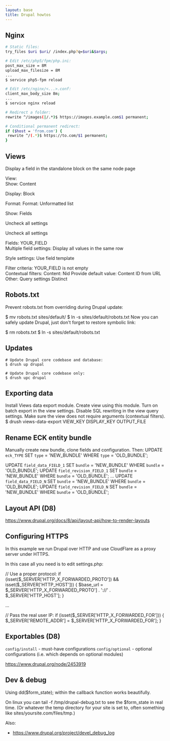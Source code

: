 ```yaml
---
layout: base
title: Drupal howtos
---
```


## Nginx
```sh
# Static files:
try_files $uri $uri/ /index.php?q=$uri&$args;

# Edit /etc/php5/fpm/php.ini:
post_max_size = 8M
upload_max_filesize = 8M
...
$ service php5-fpm reload

# Edit /etc/nginx/<...>.conf:
client_max_body_size 8m;
...
$ service nginx reload

# Redirect a folder:
rewrite ^/images(|/.*)$ https://images.example.com$1 permanent;

# Conditional permanent redirect:
if ($host = 'from.com') {
 rewrite ^/(.*)$ https://to.com/$1 permanent;
}
```

## Views

Display a field in the standalone block on the same node page

View:	
Show: Content

Display: Block

 
Format:	
Format: Unformatted list

Show: Fields

Uncheck all settings

Uncheck all settings

Fields:	YOUR_FIELD	
Multiple field settings: Display all values in the same row

Style settings: Use field template

Filter criteria:	YOUR_FIELD is not empty	 
Contextual filters:	Content: Nid	Provide default value: Content ID from URL
Other:	Query settings	Distinct


## Robots.txt

Prevent robots.txt from overriding during Drupal update:

$ mv robots.txt sites/default/
$ ln -s sites/default/robots.txt
Now you can safely update Drupal, just don't forget to restore symbolic link:

$ rm robots.txt
$ ln -s sites/default/robots.txt


## Updates
```
# Update Drupal core codebase and database:
$ drush up drupal

# Update Drupal core codebase only:
$ drush upc drupal
```

## Exporting data

Install Views data export module.
Create view using this module.
Turn on batch export in the view settings.
Disable SQL rewriting in the view query settings.
Make sure the view does not require arguments (contextual filters).
$ drush views-data-export VIEW_KEY DISPLAY_KEY OUTPUT_FILE


## Rename ECK entity bundle

Manually create new bundle, clone fields and configuration.
Then:
UPDATE `eck_TYPE` SET `type` = 'NEW_BUNDLE' WHERE `type` = 'OLD_BUNDLE';

UPDATE `field_data_FIELD_1` SET `bundle` = 'NEW_BUNDLE' WHERE `bundle` = 'OLD_BUNDLE';
UPDATE `field_revision_FIELD_1` SET `bundle` = 'NEW_BUNDLE' WHERE `bundle` = 'OLD_BUNDLE';
...
UPDATE `field_data_FIELD_N` SET `bundle` = 'NEW_BUNDLE' WHERE `bundle` = 'OLD_BUNDLE';
UPDATE `field_revision_FIELD_N` SET `bundle` = 'NEW_BUNDLE' WHERE `bundle` = 'OLD_BUNDLE';


## Layout API (D8)

https://www.drupal.org/docs/8/api/layout-api/how-to-render-layouts


## Configuring HTTPS

In this example we run Drupal over HTTP and use CloudFlare as a proxy server under HTTPS.

In this case all you need is to edit settings.php:

// Use a proper protocol:
if (isset($_SERVER['HTTP_X_FORWARDED_PROTO']) && isset($_SERVER['HTTP_HOST'])) {
  $base_url = $_SERVER['HTTP_X_FORWARDED_PROTO'] . '://' . $_SERVER['HTTP_HOST'];
}

...

// Pass the real user IP:
if (isset($_SERVER['HTTP_X_FORWARDED_FOR'])) {
  $_SERVER['REMOTE_ADDR'] = $_SERVER['HTTP_X_FORWARDED_FOR'];
}


## Exportables (D8)

`config/install` - must-have configurations
`config/optional` - optional configurations (i.e. which depends on optional modules)

https://www.drupal.org/node/2453919


## Dev & debug

Using dd($form_state); within the callback function works beautifully.

On linux you can tail -f /tmp/drupal-debug.txt to see the $form_state in real time. (Or whatever the temp directory for your site is set to, often something like sites/yoursite.com/files/tmp.)

Also:
- https://www.drupal.org/project/devel_debug_log
